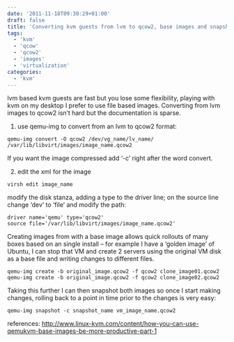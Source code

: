 ```yaml
---
date: '2011-11-18T09:30:29+01:00'
draft: false
title: 'Converting kvm guests from lvm to qcow2, base images and snapshots'
tags: 
  - 'kvm'
  - 'qcow'
  - 'qcow2'
  - 'images'
  - 'virtualization'
categories:
  - 'kvm'
---
```

lvm based kvm guests are fast but you lose some flexibility, playing with kvm on my desktop I prefer to use file based images. Converting from lvm images to qcow2 isn’t hard but the documentation is sparse.

1. use qemu-img to convert from an lvm to qcow2 format:

```
qemu-img convert -O qcow2 /dev/vg_name/lv_name/ /var/lib/libvirt/images/image_name.qcow2
```
If you want the image compressed add ‘-c’ right after the word convert.

2. edit the xml for the image

```
virsh edit image_name
```
modify the disk stanza, adding a type to the driver line; on the source line change ‘dev’ to ‘file’ and modify the path:

```
driver name='qemu' type='qcow2'
source file='/var/lib/libvirt/images/image_name.qcow2'
```
Creating images from with a base image allows quick rollouts of many boxes based on an single install – for example I have a ‘golden image’ of Ubuntu, I can stop that VM and create 2 servers using the original VM disk as a base file and writing changes to different files.

```
qemu-img create -b original_image.qcow2 -f qcow2 clone_image01.qcow2
qemu-img create -b original_image.qcow2 -f qcow2 clone_image02.qcow2
```
Taking this further I can then snapshot both images so once I start making changes, rolling back to a point in time prior to the changes is very easy:

```
qemu-img snapshot -c snapshot_name vm_image_name.qcow2
```

references:
http://www.linux-kvm.com/content/how-you-can-use-qemukvm-base-images-be-more-productive-part-1